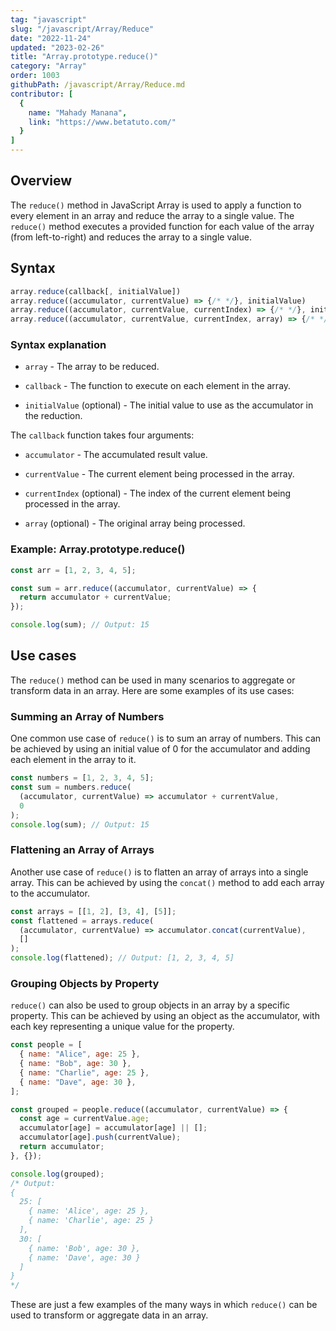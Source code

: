 ```yaml
---
tag: "javascript"
slug: "/javascript/Array/Reduce"
date: "2022-11-24"
updated: "2023-02-26"
title: "Array.prototype.reduce()"
category: "Array"
order: 1003
githubPath: /javascript/Array/Reduce.md
contributor: [
  {
    name: "Mahady Manana",
    link: "https://www.betatuto.com/"
  }
]
---
```


## Overview

The `reduce()` method in JavaScript Array is used to apply a function to every element in an array and reduce the array to a single value. The `reduce()` method executes a provided function for each value of the array (from left-to-right) and reduces the array to a single value.

## Syntax

```javascript
array.reduce(callback[, initialValue])
array.reduce((accumulator, currentValue) => {/* */}, initialValue)
array.reduce((accumulator, currentValue, currentIndex) => {/* */}, initialValue)
array.reduce((accumulator, currentValue, currentIndex, array) => {/* */}, initialValue)
```

### Syntax explanation

- `array` - The array to be reduced.

- `callback` - The function to execute on each element in the array.

- `initialValue` (optional) - The initial value to use as the accumulator in the reduction.

The `callback` function takes four arguments:

- `accumulator` - The accumulated result value.

- `currentValue` - The current element being processed in the array.

- `currentIndex` (optional) - The index of the current element being processed in the array.

- `array` (optional) - The original array being processed.

### Example: Array.prototype.reduce()

```javascript
const arr = [1, 2, 3, 4, 5];

const sum = arr.reduce((accumulator, currentValue) => {
  return accumulator + currentValue;
});

console.log(sum); // Output: 15
```

## Use cases

The `reduce()` method can be used in many scenarios to aggregate or transform data in an array. Here are some examples of its use cases:

### Summing an Array of Numbers

One common use case of `reduce()` is to sum an array of numbers. This can be achieved by using an initial value of 0 for the accumulator and adding each element in the array to it.

```javascript
const numbers = [1, 2, 3, 4, 5];
const sum = numbers.reduce(
  (accumulator, currentValue) => accumulator + currentValue,
  0
);
console.log(sum); // Output: 15
```

### Flattening an Array of Arrays

Another use case of `reduce()` is to flatten an array of arrays into a single array. This can be achieved by using the `concat()` method to add each array to the accumulator.

```javascript
const arrays = [[1, 2], [3, 4], [5]];
const flattened = arrays.reduce(
  (accumulator, currentValue) => accumulator.concat(currentValue),
  []
);
console.log(flattened); // Output: [1, 2, 3, 4, 5]
```

### Grouping Objects by Property

`reduce()` can also be used to group objects in an array by a specific property. This can be achieved by using an object as the accumulator, with each key representing a unique value for the property.

```javascript
const people = [
  { name: "Alice", age: 25 },
  { name: "Bob", age: 30 },
  { name: "Charlie", age: 25 },
  { name: "Dave", age: 30 },
];

const grouped = people.reduce((accumulator, currentValue) => {
  const age = currentValue.age;
  accumulator[age] = accumulator[age] || [];
  accumulator[age].push(currentValue);
  return accumulator;
}, {});

console.log(grouped);
/* Output:
{
  25: [
    { name: 'Alice', age: 25 },
    { name: 'Charlie', age: 25 }
  ],
  30: [
    { name: 'Bob', age: 30 },
    { name: 'Dave', age: 30 }
  ]
}
*/
```

These are just a few examples of the many ways in which `reduce()` can be used to transform or aggregate data in an array.